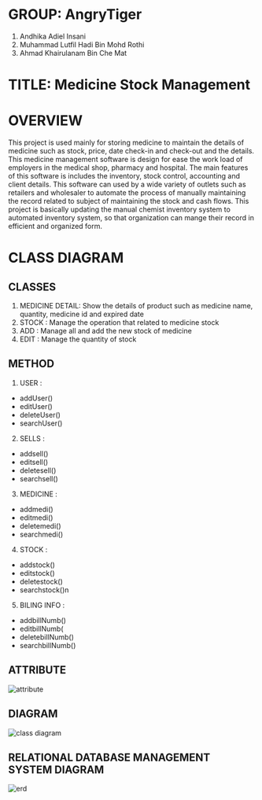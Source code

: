 # __GROUP:__ AngryTiger
1.	Andhika Adiel Insani
2.	Muhammad Lutfil Hadi Bin Mohd Rothi
3.	Ahmad Khairulanam Bin Che Mat

# __TITLE:__ Medicine Stock Management 

# OVERVIEW
This project is used mainly for storing medicine to maintain the details of medicine such as stock, price, date check-in and check-out and the details. This medicine management software is design for ease the work load of employers in the medical shop, pharmacy and hospital. The main features of this software is includes the inventory, stock control, accounting and client details. This software can used by a wide variety of outlets such as retailers and wholesaler to automate the process of manually maintaining the record related to subject of maintaining the stock and cash flows. This project is basically updating the manual chemist inventory system to automated inventory system, so that organization can mange their record in efficient and organized form.
# CLASS DIAGRAM
## CLASSES
1.  MEDICINE DETAIL: Show the details of product such as medicine name, quantity, medicine id and expired date
2.  STOCK : Manage the operation that related to medicine stock
3.  ADD  : Manage all and add the new stock of medicine
3.  EDIT : Manage the quantity of stock
## METHOD
1.  USER :
 * addUser()
 * editUser()
 * deleteUser()
 * searchUser()
2.  SELLS : 
 * addsell()
 * editsell()
 * deletesell()
 * searchsell()
3.  MEDICINE  :
 * addmedi()
 * editmedi()
 * deletemedi()
 * searchmedi()
4.  STOCK : 
 * addstock()
 * editstock()
 * deletestock()
 * searchstock()n
5.  BILING INFO :
 * addbillNumb()
 * editbillNumb(
 * deletebillNumb()
 * searchbillNumb()
## ATTRIBUTE
![attribute](https://drive.google.com/uc?export=view&id=1o1L0LaHPz-m5mt0RjxxWoyYNW1MVK9zr)

## DIAGRAM
![class diagram](https://drive.google.com/uc?export=view&id=1cVd5iCO46d7NUo6bdwHZpAOLnKZ-7INY)

## RELATIONAL DATABASE MANAGEMENT SYSTEM DIAGRAM
![erd](https://drive.google.com/uc?export=view&id=1eJJuiJ6llu3C1n_Bxh6gK5BBDNvooOnF)


